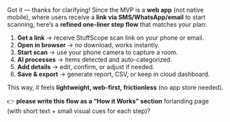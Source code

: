 Got it — thanks for clarifying! Since the MVP is a **web app** (not native mobile), where users receive a **link via SMS/WhatsApp/email** to start scanning, here’s a **refined one-liner step flow** that matches your plan:

1. **Get a link** → receive StuffScope scan link on your phone or email.
2. **Open in browser** → no download, works instantly.
3. **Start scan** → use your phone camera to capture a room.
4. **AI processes** → items detected and auto-categorized.
5. **Add details** → edit, confirm, or adjust if needed.
6. **Save & export** → generate report, CSV, or keep in cloud dashboard.

This way, it feels **lightweight, web-first, frictionless** (no app store needed).

👉 **please write this flow as a “How it Works” section** forlanding page (with short text + small visual cues for each step)?
